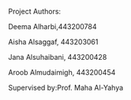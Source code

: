 

Project Authors:

Deema Alharbi,443200784 

Aisha Alsaggaf, 443203061 

Jana Alsuhaibani, 443200428 

Aroob Almudaimigh, 443200454 

Supervised by:Prof. Maha Al-Yahya 
